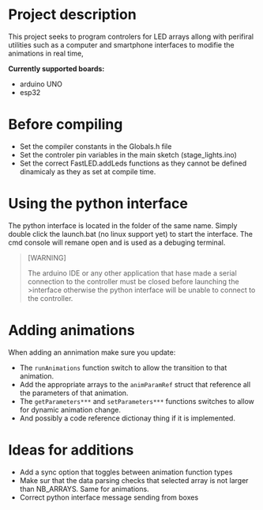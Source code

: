 # Project description
This project seeks to program controlers for LED arrays allong with perifiral utilities such as a computer and smartphone interfaces to modifie the animations in real time,

**Currently supported boards:**
- arduino UNO
- esp32

# Before compiling 
- Set the compiler constants in the Globals.h file
- Set the controler pin variables in the main sketch (stage_lights.ino)
- Set the correct FastLED.addLeds functions as they cannot be defined dinamicaly as they as set at compile time.

# Using the python interface
The python interface is located in the folder of the same name. Simply double click the launch.bat (no linux support yet) to start the interface.
The cmd console will remane open and is used as a debuging terminal.

>[WARNING]
>
>The arduino IDE or any other application that hase made a serial connection to the controller must be closed before launching the >interface otherwise the python interface will be unable to connect to the controller.

# Adding animations
When adding an annimation make sure you update:
- The `runAnimations` function switch to allow the transition to that animation.
- Add the appropriate arrays to the `animParamRef` struct that reference all the parameters of that animation.
- The `getParameters***` and `setParameters***` functions switches to allow for dynamic animation change.
- And possibly a code reference dictionay thing if it is implemented.

# Ideas for additions
- Add a sync option that toggles between animation function types
- Make sur that the data parsing checks that selected array is not larger than NB_ARRAYS. Same for animations.
- Correct python interface message sending from boxes